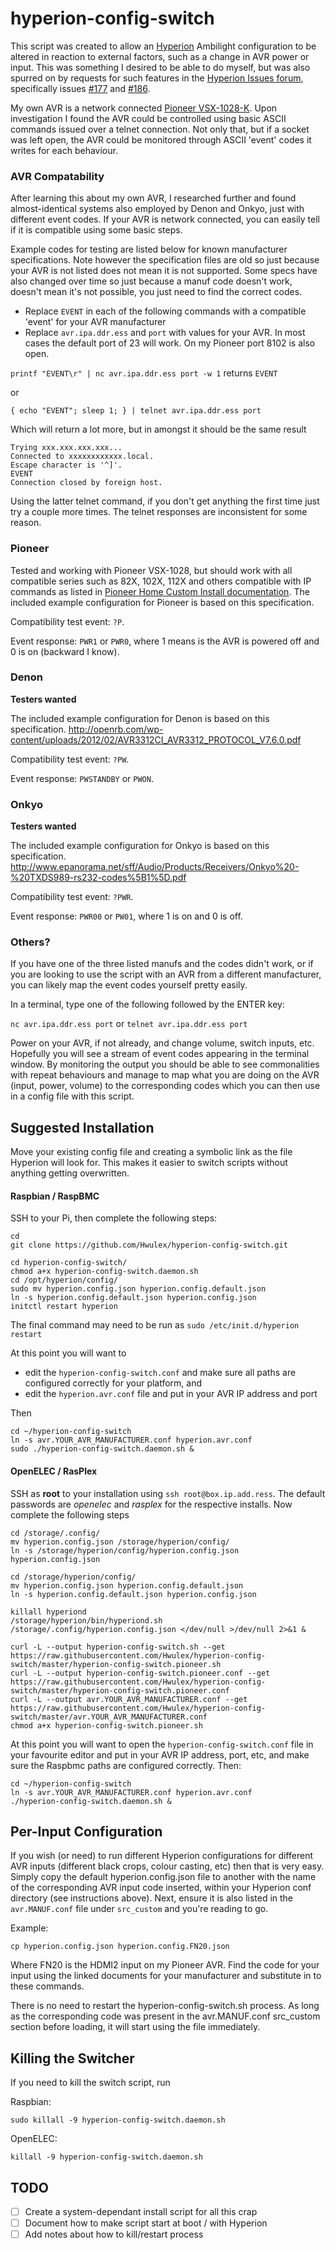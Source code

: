 
hyperion-config-switch
======================

This script was created to allow an [Hyperion](https://github.com/tvdzwan/hyperion/) Ambilight configuration to be altered in reaction to external factors, such as a change in AVR power or input. This was something I desired to be able to do myself, but was also spurred on by requests for such features in the [Hyperion Issues forum](), specifically issues [#177](https://github.com/tvdzwan/hyperion/issues/177) and [#186](https://github.com/tvdzwan/hyperion/issues/186).

My own AVR is a network connected [Pioneer VSX-1028-K](www.pioneerelectronics.ca/POCEN/Home/AV-Receivers/FutureShop/VSX-1028-K). Upon investigation I found the AVR could be controlled using basic ASCII commands issued over a telnet connection. Not only that, but if a socket was left open, the AVR could be monitored through ASCII 'event' codes it writes for each behaviour.

### AVR Compatability

After learning this about my own AVR, I researched further and found almost-identical systems also employed by Denon and Onkyo, just with different event codes. If your AVR is network connected, you can easily tell if it is compatible using some basic steps.

Example codes for testing are listed below for known manufacturer specifications. Note however the specification files are old so just because your AVR is not listed does not mean it is not supported. Some specs have also changed over time so just because a manuf code doesn't work, doesn't mean it's not possible, you just need to find the correct codes.

- Replace `EVENT` in each of the following commands with a compatible 'event' for your AVR manufacturer
- Replace `avr.ipa.ddr.ess` and `port` with values for your AVR. In most cases the default port of 23 will work. On my Pioneer port 8102 is also open.


`printf "EVENT\r" | nc avr.ipa.ddr.ess port -w 1` returns `EVENT`

or

`{ echo "EVENT"; sleep 1; } | telnet avr.ipa.ddr.ess port`

Which will return a lot more, but in amongst it should be the same result

```
Trying xxx.xxx.xxx.xxx...
Connected to xxxxxxxxxxxx.local.
Escape character is '^]'.
EVENT
Connection closed by foreign host.
```

Using the latter telnet command, if you don't get anything the first time just try a couple more times. The telnet responses are inconsistent for some reason.

### Pioneer
Tested and working with Pioneer VSX-1028, but should work with all compatible series such as 82X, 102X, 112X and others compatible with IP commands as listed in [Pioneer Home Custom Install documentation]( http://www.pioneerelectronics.com/StaticFiles/PUSA/Files/Home%20Custom%20Install/VSX-1120-K-RS232.PDF). The included example configuration for Pioneer is based on this specification.

Compatibility test event: `?P`.

Event response: `PWR1` or `PWR0`, where 1 means is the AVR is powered off and 0 is on (backward I know).


### Denon
**Testers wanted**

The included example configuration for Denon is based on this specification.
http://openrb.com/wp-content/uploads/2012/02/AVR3312CI_AVR3312_PROTOCOL_V7.6.0.pdf

Compatibility test event: `?PW`.

Event response: `PWSTANDBY` or `PWON`.


### Onkyo
**Testers wanted**

The included example configuration for Onkyo is based on this specification.
http://www.epanorama.net/sff/Audio/Products/Receivers/Onkyo%20-%20TXDS989-rs232-codes%5B1%5D.pdf

Compatibility test event: `?PWR`.

Event response: `PWR00` or `PW01`, where 1 is on and 0 is off.

### Others?

If you have one of the three listed manufs and the codes didn't work, or if you are looking to use the script with an AVR from a different manufacturer, you can likely map the event codes yourself pretty easily.

In a terminal, type one of the following followed by the ENTER key:

`nc avr.ipa.ddr.ess port` or `telnet avr.ipa.ddr.ess port`

Power on your AVR, if not already, and change volume, switch inputs, etc. Hopefully you will see a stream of event codes appearing in the terminal window. By monitoring the output you should be able to see commonalities with repeat behaviours and manage to map what you are doing on the AVR (input, power, volume) to the corresponding codes which you can then use in a config file with this script.

## Suggested Installation

Move your existing config file and creating a symbolic link as the file Hyperion will look for. This makes it easier to switch scripts without anything getting overwritten.

#### Raspbian / RaspBMC

SSH to your Pi, then complete the following steps:

```
cd
git clone https://github.com/Hwulex/hyperion-config-switch.git

cd hyperion-config-switch/
chmod a+x hyperion-config-switch.daemon.sh
cd /opt/hyperion/config/
sudo mv hyperion.config.json hyperion.config.default.json
ln -s hyperion.config.default.json hyperion.config.json
initctl restart hyperion
```
The final command may need to be run as `sudo /etc/init.d/hyperion restart`

At this point you will want to

- edit the `hyperion-config-switch.conf` and make sure all paths are configured correctly for your platform, and
- edit the `hyperion.avr.conf` file and put in your AVR IP address and port

Then
```
cd ~/hyperion-config-switch
ln -s avr.YOUR_AVR_MANUFACTURER.conf hyperion.avr.conf
sudo ./hyperion-config-switch.daemon.sh &
```

#### OpenELEC / RasPlex

SSH as **root** to your installation using `ssh root@box.ip.add.ress`. The default passwords are _openelec_ and _rasplex_ for the respective installs. Now complete the following steps

```
cd /storage/.config/
mv hyperion.config.json /storage/hyperion/config/
ln -s /storage/hyperion/config/hyperion.config.json hyperion.config.json

cd /storage/hyperion/config/
mv hyperion.config.json hyperion.config.default.json
ln -s hyperion.config.default.json hyperion.config.json

killall hyperiond
/storage/hyperion/bin/hyperiond.sh /storage/.config/hyperion.config.json </dev/null >/dev/null 2>&1 &

curl -L --output hyperion-config-switch.sh --get https://raw.githubusercontent.com/Hwulex/hyperion-config-switch/master/hyperion-config-switch.pioneer.sh
curl -L --output hyperion-config-switch.pioneer.conf --get https://raw.githubusercontent.com/Hwulex/hyperion-config-switch/master/hyperion-config-switch.pioneer.conf
curl -L --output avr.YOUR_AVR_MANUFACTURER.conf --get https://raw.githubusercontent.com/Hwulex/hyperion-config-switch/master/avr.YOUR_AVR_MANUFACTURER.conf
chmod a+x hyperion-config-switch.pioneer.sh
```
At this point you will want to open the `hyperion-config-switch.conf` file in your favourite editor and put in your AVR IP address, port, etc, and make sure the Raspbmc paths are configured correctly. Then:
```
cd ~/hyperion-config-switch
ln -s avr.YOUR_AVR_MANUFACTURER.conf hyperion.avr.conf
./hyperion-config-switch.daemon.sh &
```

## Per-Input Configuration

If you wish (or need) to run different Hyperion configurations for different AVR inputs (different black crops, colour casting, etc) then that is very easy. Simply copy the default hyperion.config.json file to another with the name of the corresponding AVR input code inserted, within your Hyperion conf directory (see instructions above). Next, ensure it is also listed in the `avr.MANUF.conf` file under `src_custom` and you're reading to go.

Example:
````
cp hyperion.config.json hyperion.config.FN20.json
````
Where FN20 is the HDMI2 input on my Pioneer AVR. Find the code for your input using the linked documents for your manufacturer and substitute in to these commands.

There is no need to restart the hyperion-config-switch.sh process. As long as the corresponding code was present in the avr.MANUF.conf src_custom section before loading, it will start using the file immediately.


## Killing the Switcher

If you need to kill the switch script, run

Raspbian:

`sudo killall -9 hyperion-config-switch.daemon.sh`

OpenELEC:

`killall -9 hyperion-config-switch.daemon.sh`




## TODO

- [ ] Create a system-dependant install script for all this crap
- [ ] Document how to make script start at boot / with Hyperion
- [ ] Add notes about how to kill/restart process
